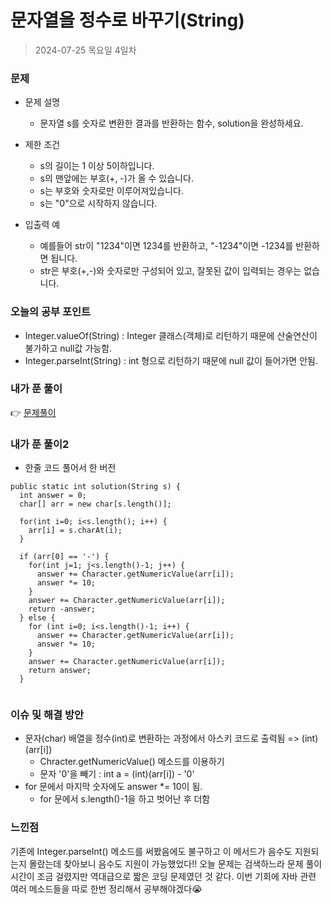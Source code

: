 # 문자열을 정수로 바꾸기(String)
> 2024-07-25 목요일 4일차

### 문제
+ 문제 설명
    + 문자열 s를 숫자로 변환한 결과를 반환하는 함수, solution을 완성하세요.

+ 제한 조건
    + s의 길이는 1 이상 5이하입니다.
    + s의 맨앞에는 부호(+, -)가 올 수 있습니다.
    + s는 부호와 숫자로만 이루어져있습니다.
    + s는 "0"으로 시작하지 않습니다.

+ 입출력 예
  + 예를들어 str이 "1234"이면 1234를 반환하고, "-1234"이면 -1234를 반환하면 됩니다. 
  + str은 부호(+,-)와 숫자로만 구성되어 있고, 잘못된 값이 입력되는 경우는 없습니다.

### 오늘의 공부 포인트
+ Integer.valueOf(String) : Integer 클래스(객체)로 리턴하기 때문에 산술연산이 불가하고 null값 가능함.
+ Integer.parseInt(String) : int 형으로 리턴하기 때문에 null 값이 들어가면 안됨.

### 내가 푼 풀이
👉 [문제풀이](https://github.com/subbangE/codingTest-study/blob/master/src/day_4/String2.java)

### 내가 푼 풀이2
+ 한줄 코드 풀어서 한 버전
```
public static int solution(String s) {
  int answer = 0;
  char[] arr = new char[s.length()];
  
  for(int i=0; i<s.length(); i++) {
    arr[i] = s.charAt(i);
  }
  
  if (arr[0] == '-') {
    for(int j=1; j<s.length()-1; j++) {
      answer += Character.getNumericValue(arr[i]);
      answer *= 10;
    }
    answer += Character.getNumericValue(arr[i]);
    return -answer;
  } else {
    for (int i=0; i<s.length()-1; i++) {
      answer += Character.getNumericValue(arr[i]);
      answer *= 10;
    }
    answer += Character.getNumericValue(arr[i]);
    return answer;
  }
  
```

### 이슈 및 해결 방안
+ 문자(char) 배열을 정수(int)로 변환하는 과정에서 아스키 코드로 출력됨 => (int)(arr[i])
  + Chracter.getNumericValue() 메소드를 이용하기
  + 문자 '0'을 빼기 : int a = (int)(arr[i]) - '0' 
+ for 문에서 마지막 숫자에도 answer *= 10이 됨.
  + for 문에서 s.length()-1을 하고 벗어난 후 더함

### 느낀점
기존에 Integer.parseInt() 메소드를 써봤음에도 불구하고 이 메서드가 음수도 지원되는지 몰랐는데 찾아보니 음수도 지원이 가능했었다!!
오늘 문제는 검색하느라 문제 풀이 시간이 조금 걸렸지만 역대급으로 짧은 코딩 문제였던 것 같다.
이번 기회에 자바 관련 여러 메소드들을 따로 한번 정리해서 공부해야겠다😭

